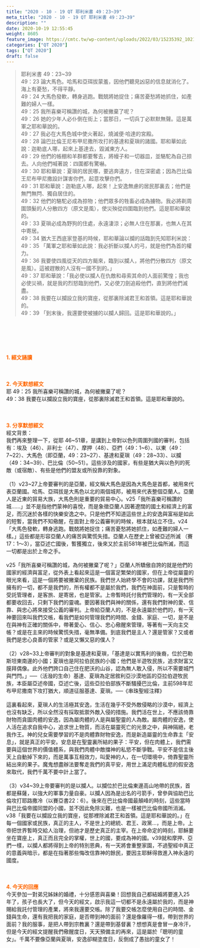 ```yaml
---
title: "2020 - 10 - 19 QT 耶利米書 49：23~39"
meta_title: "2020 - 10 - 19 QT 耶利米書 49：23~39"
description: ""
date: 2020-10-19 12:55:45
weight: 8605
feature_image: https://cmtc.tw/wp-content/uploads/2022/03/15235392_10211799862337740_180693556567566654_o-1.webp
categories: ["QT 2020"]
tags: ["QT 2020"]
draft: false
---
```


<blockquote>耶利米書 49：23~39<br />
49：23 論大馬色。哈馬和亞珥拔蒙羞，因他們聽見凶惡的信息就消化了。海上有憂愁，不得平靜。<br />
49：24 大馬色發軟，轉身逃跑。戰兢將她捉住；痛苦憂愁將她抓住，如產難的婦人一樣。<br />
49：25 我所喜樂可稱讚的城，為何被撇棄了呢？<br />
49：26 她的少年人必仆倒在街上；當那日，一切兵丁必默默無聲。這是萬軍之耶和華說的。<br />
49：27 我必在大馬色城中使火著起，燒滅便‧哈達的宮殿。<br />
49：28 論巴比倫王尼布甲尼撒所攻打的基達和夏瑣的諸國。耶和華如此說：迦勒底人哪，起來上基達去，毀滅東方人。<br />
49：29 他們的帳棚和羊群都要奪去，將幔子和一切器皿，並駱駝為自己掠去。人向他們喊著說：四圍都有驚嚇。<br />
49：30 耶和華說：夏瑣的居民哪，要逃奔遠方，住在深密處；因為巴比倫王尼布甲尼撒設計謀害你們，起意攻擊你們。<br />
49：31 耶和華說：迦勒底人哪，起來！上安逸無慮的居民那裏去；他們是無門無閂、獨自居住的。<br />
49：32 他們的駱駝必成為掠物；他們眾多的牲畜必成為擄物。我必將剃周圍頭髮的人分散四方（原文是風），使災殃從四圍臨到他們。這是耶和華說的。<br />
49：33 夏瑣必成為野狗的住處，永遠淒涼；必無人住在那裏，也無人在其中寄居。<br />
49：34 猶大王西底家登基的時候，耶和華論以攔的話臨到先知耶利米說：<br />
49：35 「萬軍之耶和華如此說：我必折斷以攔人的弓，就是他們為首的權力。<br />
49：36 我要使四風從天的四方颳來，臨到以攔人，將他們分散四方（原文是風）。這被趕散的人沒有一國不到的。」<br />
49：37 耶和華說：「我必使以攔人在仇敵和尋索其命的人面前驚惶；我也必使災禍，就是我的烈怒臨到他們，又必使刀劍追殺他們，直到將他們滅盡。<br />
49：38 我要在以攔設立我的寶座，從那裏除滅君王和首領。這是耶和華說的。<br />
49：39 「到末後，我還要使被擄的以攔人歸回。這是耶和華說的。」</blockquote><br />
&nbsp;<br />
<br />
&nbsp;<br />
<br />
<span style="color: #ff6600;"><strong>1. </strong><strong>經文誦讀</strong></span><br />
<br />
<span style="color: #ff6600;"><strong> </strong></span><br />
<br />
<span style="color: #ff6600;"><strong>2. 今天默想</strong><strong>經文<br />
</strong></span>耶 49：25 我所喜樂可稱讚的城，為何被撇棄了呢？<br />
49：38 我要在以攔設立我的寶座，從那裏除滅君王和首領。這是耶和華說的。<br />
<br />
&nbsp;<br />
<br />
<span style="color: #ff6600;"><strong>3. 分享默想經文<br />
</strong></span>經文背景：<br />
我們再來整理一下，從耶 46~51章，是講到上帝對以色列周圍列國的審判，包括有：埃及（46）、非利士（47）、摩押（48）、亞捫（49：1~6）、以東（49：7~22）、大馬色（即亞蘭，49：23~27）、基達和夏瑣（49：28~33）、以攔（49：34~39）、巴比倫（50~51）。這些涉及的國家，有些是猶大與以色列的死敵（或宿敵）、有些是他們的盟友或所投靠的對象。<br />
<br />
（1）v23~27上帝要審判的是亞蘭，經文稱大馬色是因為大馬色是首都，被用來代表亞蘭國。哈馬、亞珥拔是大馬色以北的兩個城邦，被用來代表整個亞蘭人。亞蘭人是近東的貿易大族，大馬色則是重要的貿易中心。v25「我所喜樂可稱讚的城……」並不是指他們蒙神的喜悅，而是象徵亞蘭人因著遼闊的國土和經濟上的富足，而沉迷於各樣的快樂安逸之中。只是他們不知道這些世上的安逸與富裕是如此的短暫，當我們不知儆醒，在面對上帝公義審判的時候，根本就站立不住。v24「大馬色發軟，轉身逃跑。戰兢將她捉住；痛苦憂愁將她抓住，如產難的婦人一樣。」這些都是形容亞蘭人的痛苦與驚慌失措。亞蘭人在歷史上曾被亞述所滅 （賽17：1～3），當亞述亡國後，暫獲獨立，後來又於主前581年被巴比倫所滅，而這一切都是出於上帝之手。<br />
<br />
v25「我所喜樂可稱讚的城，為何被撇棄了呢？」亞蘭人所驕傲自誇的就是他們的國家的經濟與富足，從外表上看起來這是一個富足繁榮的國家，但在上帝從屬靈的眼光來看，這是一個將要被撇棄的民族。我們世人始終學不會的功課，就是我們所擁有的一切，都不是我們的，所有權都不是屬於我們，我們在神面前，只是暫時的受託管理者，是客旅、是寄居，也是管家。上帝暫時託付我們管理的，有一天全部都要收回去，只剩下我們的靈魂。要因著我們與神的關係，還有我們對神的愛、信靠、與忠心將來接受公義的審判。上帝給亞蘭人的，不是永遠屬於他們的，有一天神要回來叫我們交帳，看我們是如何管理我們的時間、金錢、家庭、一切，是不是在與神有正確的關係中，帶著愛心、信心、忠心儆醒來管理，等著有一天向主交帳？或是在主來的時候驚慌失措，毫無準備。到底我們是主人？還是管家？又或者我們是忠心良善的管家？或是又懶又惡的僕人？<br />
<br />
（2）v28~33上帝審判的對象是基達和夏瑣，「基達是以實馬利的後裔，位於巴勒斯坦東南邊的小國；夏瑣也是阿拉伯民族的小國；他們是半遊牧民族，追求財富又膜拜偶像。此外他們誇口自己住在肥沃的山谷，認為無人敢入侵，所以不需要城門與門閂。」──（活潑的生命）基達、夏瑣為定居敘利亞沙漠地區的亞拉伯遊牧民族，本臣屬亞述帝國，亞述亡後，這些亞拉伯部族不斷騷擾巴比倫，主前598年尼布甲尼撒南下攻打猶大，順道征服基達、夏瑣。──《串珠聖經注釋》<br />
<br />
這裏看起來，夏瑣人的生活極其安逸，生活在幾乎不受外敵侵略的沙漠中，經濟上也沒有缺乏，所以全然沒有採取抵禦外敵入侵的措施。我們活在世上，不應該倚靠財物而貪圖肉體的安逸，因為屬肉體的人是與屬聖靈的人為敵。屬肉體的安逸，使人活在追求自我中心，追求世上物質，而活在屬靈死亡的光景之中，與神隔絕，老我作王。神的兒女需要學習的不是肉體靠財物安逸，而是新造屬靈的生命靠主「安息」，就是真正的平安。安息是在聖靈裏所結的果子：平安，但在肉體上，我們需要與這個世界的價值體系，與我們肉體中敵擋神的私慾不斷爭戰。平安不是信主後天上自動掉下來的，而是萬事互相效力，叫愛神的人，在一切環境中，倚靠聖靈所結出來的果子。魔鬼想盡辦法要奪走我們的真平安，用世上滿足肉體私慾的假安逸來取代，我們千萬不要中計上當了。<br />
<br />
（3）v34~39上帝要審判的是以攔人。以攔位於巴比倫東邊高山地帶的民族，首都是蘇薩，以強大的軍事力量自豪。以攔人因為是出名的弓箭手，曾參與協助巴比倫攻打耶路撒冷（以賽亞書22：6）。後來在巴比倫帝國最顛峰的時刻，這些當時與巴比倫帝國同盟的小國，並不因此免除災難，也是一樣被巴比倫帝國所消滅。v38「我要在以攔設立我的寶座，從那裡除滅君王和首領。這是耶和華說的。」在每一個國家或民族，真正的主人，不是世上的總統、君王、政黨…，而是上帝。上帝把世界暫時交給人治理，但祂才是歷史真正的主宰。在上帝命定的時刻，耶穌要坐在寶座上，真正而且完全的掌權，世上的國，要成為神的國。v39就和摩押、亞捫一樣，以攔人都將得到上帝的特別恩典，有一天將會重整家園，不過聖經中真正的意義與暗示，都是在指著那些悔改信靠神的餘民，要因主耶穌得救進入神永遠的國度。<br />
<br />
&nbsp;<br />
<br />
<span style="color: #ff6600;"><strong>4. 今天的回應<br />
</strong></span>今天參加一對弟兄姊妹的婚禮，十分感恩與喜樂！回想我自己都結婚將要進入25年了，孩子也長大了，但今天的經文，啟示我這一切都不是永遠屬於我的，而是神賜給我託付管理的產業，將來我還要交帳。除了我要交帳怎麼使用自己的時間、金錢與生命，還有我把我的家庭，是否帶到神的面前？還是像羅得一樣，帶到世界的面前？我的服事，是把人帶到宗教裏？還是帶到基督裏？想想真是會冒一身冷汗，但是今天的經文提醒我們儆醒度日，天天預備主的再來，這是屬於「聰明的童女」。千萬不要像亞蘭與夏瑣，安逸卻糊塗度日，反倒成了愚拙的童女了！<br />
<br />
&nbsp;
        